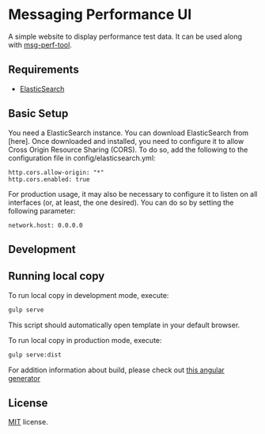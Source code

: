 # Messaging Performance UI

A simple website to display performance test data. It can be used along with
[msg-perf-tool](https://github.com/orpiske/msg-perf-tool).

Requirements
-------------
* [ElasticSearch](https://www.elastic.co/)


Basic Setup
-------------

You need a ElasticSearch instance. You can download ElasticSearch from [here]. Once
downloaded and installed, you need to configure it to allow Cross Origin Resource
Sharing (CORS). To do so, add the following to the configuration file in
config/elasticsearch.yml:

```
http.cors.allow-origin: "*"
http.cors.enabled: true
```

For production usage, it may also be necessary to configure it to listen on all
interfaces (or, at least, the one desired). You can do so by setting the following
parameter:

```
network.host: 0.0.0.0
```


Development
-------------
## Running local copy

To run local copy in development mode, execute:
```bash
gulp serve
```
This script should automatically open template in your default browser.

To run local copy in production mode, execute:
```bash
gulp serve:dist
```
For addition information about build, please check out [this angular generator](https://github.com/Swiip/generator-gulp-angular)


License
-------------
<a href=/LICENSE.txt target="_blank">MIT</a> license.
